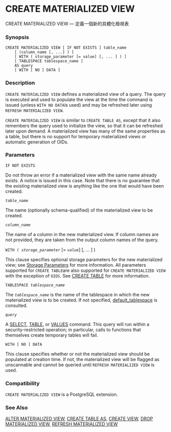 # CREATE MATERIALIZED VIEW

CREATE MATERIALIZED VIEW — 定義一個新的具體化檢視表

### Synopsis

```text
CREATE MATERIALIZED VIEW [ IF NOT EXISTS ] table_name
    [ (column_name [, ...] ) ]
    [ WITH ( storage_parameter [= value] [, ... ] ) ]
    [ TABLESPACE tablespace_name ]
    AS query
    [ WITH [ NO ] DATA ]
```

### Description

`CREATE MATERIALIZED VIEW` defines a materialized view of a query. The query is executed and used to populate the view at the time the command is issued \(unless `WITH NO DATA`is used\) and may be refreshed later using `REFRESH MATERIALIZED VIEW`.

`CREATE MATERIALIZED VIEW` is similar to `CREATE TABLE AS`, except that it also remembers the query used to initialize the view, so that it can be refreshed later upon demand. A materialized view has many of the same properties as a table, but there is no support for temporary materialized views or automatic generation of OIDs.

### Parameters

`IF NOT EXISTS`

Do not throw an error if a materialized view with the same name already exists. A notice is issued in this case. Note that there is no guarantee that the existing materialized view is anything like the one that would have been created.

_`table_name`_

The name \(optionally schema-qualified\) of the materialized view to be created.

_`column_name`_

The name of a column in the new materialized view. If column names are not provided, they are taken from the output column names of the query.

`WITH ( `_`storage_parameter`_ \[= _`value`_\] \[, ... \] \)

This clause specifies optional storage parameters for the new materialized view; see [Storage Parameters](https://www.postgresql.org/docs/10/static/sql-createtable.html#SQL-CREATETABLE-STORAGE-PARAMETERS) for more information. All parameters supported for `CREATE TABLE`are also supported for `CREATE MATERIALIZED VIEW` with the exception of `OIDS`. See [CREATE TABLE](https://www.postgresql.org/docs/10/static/sql-createtable.html) for more information.

`TABLESPACE `_`tablespace_name`_

The _`tablespace_name`_ is the name of the tablespace in which the new materialized view is to be created. If not specified, [default\_tablespace](https://www.postgresql.org/docs/10/static/runtime-config-client.html#GUC-DEFAULT-TABLESPACE) is consulted.

_`query`_

A [SELECT](https://www.postgresql.org/docs/10/static/sql-select.html), [TABLE](https://www.postgresql.org/docs/10/static/sql-select.html#SQL-TABLE), or [VALUES](https://www.postgresql.org/docs/10/static/sql-values.html) command. This query will run within a security-restricted operation; in particular, calls to functions that themselves create temporary tables will fail.

`WITH [ NO ] DATA`

This clause specifies whether or not the materialized view should be populated at creation time. If not, the materialized view will be flagged as unscannable and cannot be queried until `REFRESH MATERIALIZED VIEW` is used.

### Compatibility

`CREATE MATERIALIZED VIEW` is a PostgreSQL extension.

### See Also

[ALTER MATERIALIZED VIEW](https://www.postgresql.org/docs/10/static/sql-altermaterializedview.html), [CREATE TABLE AS](https://www.postgresql.org/docs/10/static/sql-createtableas.html), [CREATE VIEW](https://www.postgresql.org/docs/10/static/sql-createview.html), [DROP MATERIALIZED VIEW](https://www.postgresql.org/docs/10/static/sql-dropmaterializedview.html), [REFRESH MATERIALIZED VIEW](https://www.postgresql.org/docs/10/static/sql-refreshmaterializedview.html)

